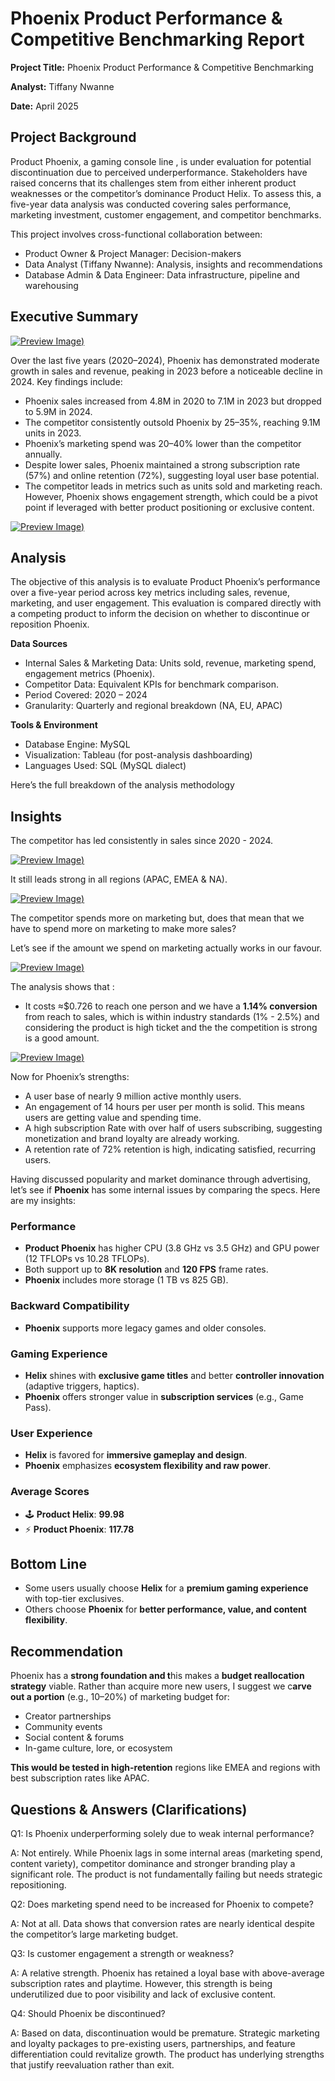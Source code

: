 # Phoenix Product Performance & Competitive Benchmarking Report

**Project Title:** Phoenix Product Performance & Competitive Benchmarking

**Analyst:** Tiffany Nwanne 

**Date:** April 2025

## Project Background

Product Phoenix, a gaming console line , is under evaluation for potential discontinuation due to perceived underperformance. Stakeholders have raised concerns that its challenges stem from either inherent product weaknesses or the competitor’s dominance Product Helix. To assess this, a five-year data analysis was conducted covering sales performance, marketing investment, customer engagement, and competitor benchmarks.

This project involves cross-functional collaboration between:

- Product Owner & Project Manager: Decision-makers
- Data Analyst (Tiffany Nwanne): Analysis, insights and recommendations
- Database Admin & Data Engineer: Data infrastructure, pipeline and warehousing

## **Executive Summary**

[![Preview Image](https://github.com/TiffanyNwanne/Phoenix-Product-Performance-Competitive-Benchmarking-Analysis/blob/main/images/Dashboard%201.png))](https://github.com/TiffanyNwanne/Phoenix-Product-Performance-Competitive-Benchmarking-Analysis/blob/main/images/Dashboard%201.png)

Over the last five years (2020–2024), Phoenix has demonstrated moderate growth in sales and revenue, peaking in 2023 before a noticeable decline in 2024. Key findings include:

- Phoenix sales increased from 4.8M in 2020 to 7.1M in 2023 but dropped to 5.9M in 2024.
- The competitor consistently outsold Phoenix by 25–35%, reaching 9.1M units in 2023.
- Phoenix’s marketing spend was 20–40% lower than the competitor annually.
- Despite lower sales, Phoenix maintained a strong subscription rate (57%) and online retention (72%), suggesting loyal user base potential.
- The competitor leads in metrics such as units sold and marketing reach. However, Phoenix shows engagement strength, which could be a pivot point if leveraged with better product positioning or exclusive content.

[![Preview Image](https://github.com/TiffanyNwanne/Phoenix-Product-Performance-Competitive-Benchmarking-Analysis/blob/main/images/Dashboard%202.png))](https://github.com/TiffanyNwanne/Phoenix-Product-Performance-Competitive-Benchmarking-Analysis/blob/main/images/Dashboard%202.png)

## Analysis

The objective of this analysis is to evaluate Product Phoenix’s performance over a five-year period across key metrics including sales, revenue, marketing, and user engagement. This evaluation is compared directly with a competing product to inform the decision on whether to discontinue or reposition Phoenix.

**Data Sources**

- Internal Sales & Marketing Data: Units sold, revenue, marketing spend, engagement metrics (Phoenix).
- Competitor Data: Equivalent KPIs for benchmark comparison.
- Period Covered: 2020 – 2024
- Granularity: Quarterly and regional breakdown (NA, EU, APAC)

**Tools & Environment**

- Database Engine: MySQL
- Visualization: Tableau (for post-analysis dashboarding)
- Languages Used: SQL (MySQL dialect)

Here’s the full breakdown of the analysis methodology 

## Insights

The competitor has led consistently in sales since 2020 - 2024.

[![Preview Image](https://github.com/TiffanyNwanne/Phoenix-Product-Performance-Competitive-Benchmarking-Analysis/blob/main/images/Phoenix%20vs%20Competitor%20Revenue%20Over%20TIme.png))](https://github.com/TiffanyNwanne/Phoenix-Product-Performance-Competitive-Benchmarking-Analysis/blob/main/images/Phoenix%20vs%20Competitor%20Revenue%20Over%20TIme.png)

It still leads strong in all regions (APAC, EMEA & NA).

[![Preview Image](https://github.com/TiffanyNwanne/Phoenix-Product-Performance-Competitive-Benchmarking-Analysis/blob/main/images/Phoenix%20vs%20Competitor%20Sales%20by%20Region.png))](https://github.com/TiffanyNwanne/Phoenix-Product-Performance-Competitive-Benchmarking-Analysis/blob/main/images/Phoenix%20vs%20Competitor%20Sales%20by%20Region.png)

The competitor spends more on marketing but,  does that mean that we have to spend more on marketing to make more sales? 

Let’s see if the amount we spend on marketing actually works in our favour.

[![Preview Image](https://github.com/TiffanyNwanne/Phoenix-Product-Performance-Competitive-Benchmarking-Analysis/blob/main/images/CPA_CR_CPR.png))](https://github.com/TiffanyNwanne/Phoenix-Product-Performance-Competitive-Benchmarking-Analysis/blob/main/images/CPA_CR_CPR.png)

The analysis shows that :

- It costs ≈$0.726 to reach one person and  we have a **1.14% conversion** from reach to sales, which is within industry standards (1% - 2.5%) and considering the product is high ticket and the the competition is strong is a good amount.

[![Preview Image](https://github.com/TiffanyNwanne/Phoenix-Product-Performance-Competitive-Benchmarking-Analysis/blob/main/images/Phoenix%20Strengths.png))](https://github.com/TiffanyNwanne/Phoenix-Product-Performance-Competitive-Benchmarking-Analysis/blob/main/images/Phoenix%20Strengths.png)

Now for Phoenix’s strengths:

- A user base of nearly 9 million active monthly users.
- An engagement of 14 hours per user per month is solid. This means users are getting value and spending time.
- A high subscription Rate with over half of users subscribing, suggesting monetization and brand loyalty are already working.
- A retention rate of 72% retention is high, indicating satisfied, recurring users.

Having discussed popularity and market dominance through advertising, let’s see if **Phoenix** has some internal issues by comparing the specs. Here are my insights:

###  Performance

- **Product Phoenix** has higher CPU (3.8 GHz vs 3.5 GHz) and GPU power (12 TFLOPs vs 10.28 TFLOPs).
- Both support up to **8K resolution** and **120 FPS** frame rates.
- **Phoenix** includes more storage (1 TB vs 825 GB).

### Backward Compatibility

- **Phoenix** supports more legacy games and older consoles.

### Gaming Experience

- **Helix** shines with **exclusive game titles** and better **controller innovation** (adaptive triggers, haptics).
- **Phoenix** offers stronger value in **subscription services** (e.g., Game Pass).

### User Experience

- **Helix** is favored for **immersive gameplay and design**.
- **Phoenix** emphasizes **ecosystem flexibility and raw power**.

### Average Scores

- 🕹️ **Product Helix**: **99.98**
- ⚡ **Product Phoenix**: **117.78**

## Bottom Line

- Some users usually choose **Helix** for a **premium gaming experience** with top-tier exclusives.
- Others choose **Phoenix** for **better performance, value, and content flexibility**.

## Recommendation

Phoenix has a **strong foundation and t**his makes a **budget reallocation strategy** viable. Rather than acquire more new users, I suggest we c**arve out a portion** (e.g., 10–20%) of marketing budget for:

- Creator partnerships
- Community events
- Social content & forums
- In-game culture, lore, or ecosystem

**This would be tested  in high-retention** regions like EMEA and regions with best subscription rates like APAC.

## **Questions & Answers (Clarifications)**

Q1: Is Phoenix underperforming solely due to weak internal performance?

A: Not entirely. While Phoenix lags in some internal areas (marketing spend, content variety), competitor dominance and stronger branding play a significant role. The product is not fundamentally failing but needs strategic repositioning.

Q2: Does marketing spend need to be increased for Phoenix to compete?

A: Not at all. Data shows that conversion rates are nearly identical despite the competitor’s large marketing budget.

Q3: Is customer engagement a strength or weakness?

A: A relative strength. Phoenix has retained a loyal base with above-average subscription rates and playtime. However, this strength is being underutilized due to poor visibility and lack of exclusive content.

Q4: Should Phoenix be discontinued?

A: Based on data, discontinuation would be premature. Strategic marketing and loyalty packages to pre-existing users, partnerships, and feature differentiation could revitalize growth. The product has underlying strengths that justify reevaluation rather than exit.
